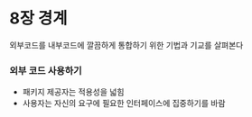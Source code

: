 # 8장 경계

외부코드를 내부코드에 깔끔하게 통합하기 위한 기법과 기교를 살펴본다
<br />

### 외부 코드 사용하기
- 패키지 제공자는 적용성을 넓힘
- 사용자는 자신의 요구에 필요한 인터페이스에 집중하기를 바람
```java
```
